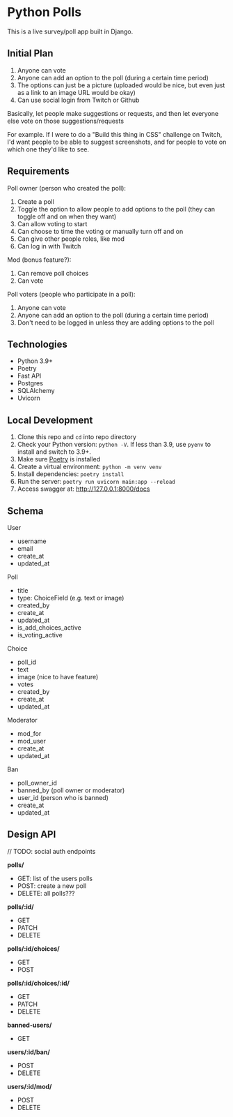 # Python Polls

This is a live survey/poll app built in Django.

## Initial Plan

1. Anyone can vote
2. Anyone can add an option to the poll (during a certain time period)
3. The options can just be a picture (uploaded would be nice, but even just as a link to an image URL would be okay)
4. Can use social login from Twitch or Github

Basically, let people make suggestions or requests, and then let everyone else vote on those suggestions/requests

For example. If I were to do a "Build this thing in CSS" challenge on Twitch, I'd want people to be able to suggest screenshots, and for people to vote on which one they'd like to see.

## Requirements

Poll owner (person who created the poll):
1. Create a poll
2. Toggle the option to allow people to add options to the poll (they can toggle off and on when they want)
3. Can allow voting to start
4. Can choose to time the voting or manually turn off and on
5. Can give other people roles, like mod
6. Can log in with Twitch

Mod (bonus feature?):
1. Can remove poll choices
2. Can vote

Poll voters (people who participate in a poll):
1. Anyone can vote
2. Anyone can add an option to the poll (during a certain time period)
3. Don't need to be logged in unless they are adding options to the poll

## Technologies

- Python 3.9+
- Poetry
- Fast API
- Postgres
- SQLAlchemy
- Uvicorn

## Local Development

1. Clone this repo and `cd` into repo directory
2. Check your Python version: `python -V`. If less than 3.9, use `pyenv` to install and switch to 3.9+.
3. Make sure [Poetry](https://python-poetry.org/docs/) is installed
4. Create a virtual environment: `python -m venv venv`
5. Install dependencies: `poetry install`
6. Run the server: `poetry run uvicorn main:app --reload`
7. Access swagger at: http://127.0.0.1:8000/docs

## Schema

User
- username
- email
- create_at
- updated_at

Poll
- title
- type: ChoiceField (e.g. text or image)
- created_by
- create_at
- updated_at
- is_add_choices_active
- is_voting_active

Choice
- poll_id
- text
- image (nice to have feature)
- votes
- created_by
- create_at
- updated_at

Moderator
- mod_for
- mod_user
- create_at
- updated_at

Ban
- poll_owner_id
- banned_by (poll owner or moderator)
- user_id (person who is banned)
- create_at
- updated_at

## Design API

// TODO: social auth endpoints

**polls/**

- GET: list of the users polls
- POST: create a new poll
- DELETE: all polls???

**polls/:id/**

- GET
- PATCH
- DELETE

**polls/:id/choices/**

- GET
- POST

**polls/:id/choices/:id/**

- GET
- PATCH
- DELETE

**banned-users/**

- GET

**users/:id/ban/**

- POST
- DELETE

**users/:id/mod/**

- POST
- DELETE
